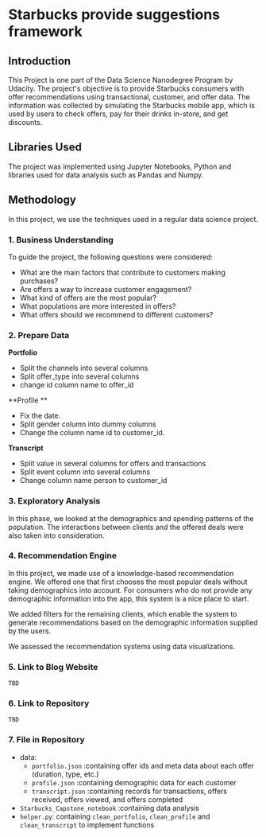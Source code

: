 # Starbucks provide suggestions framework

## Introduction

This Project is one part of the Data Science Nanodegree Program by Udacity.
The project's objective is to provide Starbucks consumers with offer recommendations using transactional, customer, and offer data. The information was collected by simulating the Starbucks mobile app, which is used by users to check offers, pay for their drinks in-store, and get discounts.

## Libraries Used

The project was implemented using Jupyter Notebooks, Python and
libraries used for data analysis such as Pandas and Numpy. 

## Methodology

In this project, we use the techniques used in a regular data science project.

### 1. Business Understanding

To guide the project, the following questions were considered:

- What are the main factors that contribute to customers making purchases?
- Are offers a way to increase customer engagement?
- What kind of offers are the most popular?
- What populations are more interested in offers?
- What offers should we recommend to different customers?

### 2. Prepare Data


**Portfolio**
* Split the channels into several columns
* Split offer_type into several columns
* change id column name to offer_id

**Profile **
* Fix the date.
* Split gender column into dummy columns
* Change the column name id to customer_id. 

**Transcript**

* Split value in several columns for offers and transactions
* Split event column into several columns
* Change column name person to customer_id


### 3. Exploratory Analysis

In this phase, we looked at the demographics and spending patterns of the population. The interactions between clients and the offered deals were also taken into consideration.

### 4. Recommendation Engine

In this project, we made use of a knowledge-based recommendation engine. We offered one that first chooses the most popular deals without taking demographics into account. For consumers who do not provide any demographic information into the app, this system is a nice place to start.

We added filters for the remaining clients, which enable the system to generate recommendations based on the demographic information supplied by the users.

We assessed the recommendation systems using data visualizations.

### 5. Link to Blog Website
```
TBD
```
### 6. Link to Repository
```
TBD
```
### 7. File in Repository
  - data:
    - `portfolio.json` :containing offer ids and meta data about each offer (duration, type, etc.)
    - `profile.json` :containing demographic data for each customer
    - `transcript.json` :containing records for transactions, offers received, offers viewed, and offers completed 
  - `Starbucks_Capstone_notebook` :containing data analysis 
  - `helper.py`: containing `clean_portfolio`, `clean_profile` and `clean_transcript` to implement functions
